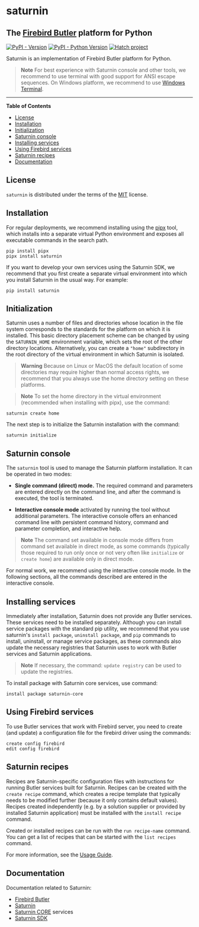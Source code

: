 # saturnin

## The [Firebird Butler](https://firebird-butler.rtfd.io/) platform for Python

[![PyPI - Version](https://img.shields.io/pypi/v/saturnin.svg)](https://pypi.org/project/saturnin)
[![PyPI - Python Version](https://img.shields.io/pypi/pyversions/saturnin.svg)](https://pypi.org/project/saturnin)
[![Hatch project](https://img.shields.io/badge/%F0%9F%A5%9A-Hatch-4051b5.svg)](https://github.com/pypa/hatch)

Saturnin is an implementation of Firebird Butler platform for Python.

> **Note**
For best experience with Saturnin console and other tools, we recommend to use terminal with good support for ANSI escape sequences. On Windows platform, we recommend to use [Windows Terminal](https://aka.ms/terminal).

-----

**Table of Contents**

- [License](#license)
- [Installation](#installation)
- [Initialization](#initialization)
- [Saturnin console](#saturnin-console)
- [Installing services](#installing-services)
- [Using Firebird services](#using-firebird-services)
- [Saturnin recipes](#saturnin-recipes)
- [Documentation](#documentation)

## License

`saturnin` is distributed under the terms of the [MIT](https://spdx.org/licenses/MIT.html) license.

## Installation

For regular deployments, we recommend installing using the [pipx](https://pypa.github.io/pipx/)
tool, which installs into a separate virtual Python environment and exposes all executable
commands in the search path.

```console
pip install pipx
pipx install saturnin
```
If you want to develop your own services using the Saturnin SDK, we recommend that you
first create a separate virtual environment into which you install Saturnin in the usual
way. For example:

```console
pip install saturnin
```

## Initialization

Saturnin uses a number of files and directories whose location in the file system corresponds
to the standards for the platform on which it is installed. This basic directory placement
scheme can be changed by using the `SATURNIN_HOME` environment variable, which sets the root
of the other directory locations. Alternatively, you can create a `"home"` subdirectory in
the root directory of the virtual environment in which Saturnin is isolated.

> **Warning**
Because on Linux or MacOS the default location of some directories may require higher than
normal access rights, we recommend that you always use the home directory setting on these
platforms.

> **Note**
To set the home directory in the virtual environment (recommended when installing with pipx),
use the command:

   ```console
   saturnin create home
   ```

The next step is to initialize the Saturnin installation with the command:

   ```console
   saturnin initialize
   ```

## Saturnin console

The `saturnin` tool is used to manage the Saturnin platform installation. It can be operated
in two modes:

- **Single command (direct) mode.** The required command and parameters are entered directly on
  the command line, and after the command is executed, the tool is terminated.

- **Interactive console mode** activated by running the tool without additional parameters.
  The interactive console offers an enhanced command line with persistent command history,
  command and parameter completion, and interactive help.

> **Note**
The command set available in console mode differs from command set available in direct mode,
as some commands (typically those required to run only once or not very often like `initialize`
or `create home`) are available only in direct mode.

For normal work, we recommend using the interactive console mode. In the following sections,
all the commands described are entered in the interactive console.

## Installing services


Immediately after installation, Saturnin does not provide any Butler services. These
services need to be installed separately. Although you can install service packages with
the standard pip utility, we recommend that you use saturnin's `install package`,
`uninstall package`, and `pip` commands to install, uninstall, or manage service packages,
as these commands also update the necessary registries that Saturnin uses to work with
Butler services and Saturnin applications.

> **Note**
If necessary, the command: `update registry` can be used to update the registries.

To install package with Saturnin core services, use command:

   ```console
   install package saturnin-core
   ```

## Using Firebird services


To use Butler services that work with Firebird server, you need to create (and update)
a configuration file for the firebird driver using the commands:

   ```console
   create config firebird
   edit config firebird
   ```

## Saturnin recipes

Recipes are Saturnin-specific configuration files with instructions for running Butler
services built for Saturnin. Recipes can be created with the `create recipe` command, which
creates a recipe template that typically needs to be modified further (because it only
contains default values). Recipes created independently (e.g. by a solution supplier or
provided by installed Saturnin application) must be installed with the `install recipe` command.

Created or installed recipes can be run with the `run recipe-name` command. You can get
a list of recipes that can be started with the `list recipes` command.

For more information, see the [Usage Guide](https://saturnin.readthedocs.io/en/latest/usage-guide.html).

## Documentation

Documentation related to Saturnin:

- [Firebird Butler](https://firebird-butler.rtfd.io/)
- [Saturnin](https://saturnin.rtfd.io/)
- [Saturnin CORE](https://saturnin-core.rtfd.io/) services
- [Saturnin SDK](https://saturnin-sdk.rtfd.io/)
